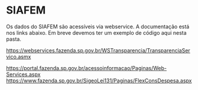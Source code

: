 # SIAFEM

Os dados do SIAFEM são acessíveis via webservice. A documentação está nos links abaixo. Em breve devemos ter um exemplo de código aqui nesta pasta.

https://webservices.fazenda.sp.gov.br/WSTransparencia/TransparenciaServico.asmx

https://portal.fazenda.sp.gov.br/acessoinformacao/Paginas/Web-Services.aspx                        
https://www.fazenda.sp.gov.br/SigeoLei131/Paginas/FlexConsDespesa.aspx
